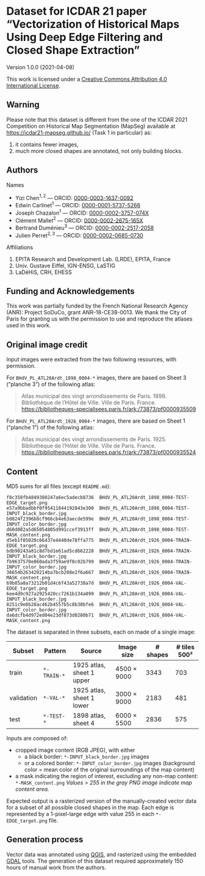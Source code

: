 # Dataset for ICDAR 21 paper “Vectorization of Historical Maps Using Deep Edge Filtering and Closed Shape Extraction”

Version 1.0.0 (2021-04-08)

This work is licensed under a [Creative Commons Attribution 4.0 International License](https://creativecommons.org/licenses/by/4.0/).


## Warning
Please note that this dataset is different from the one of the ICDAR 2021 Competition on Historical Map Segmentation (MapSeg) available at https://icdar21-mapseg.github.io/ (Task 1 in particular) as:

1. it contains fewer images,
2. much more closed shapes are annotated, not only building blocks.


## Authors
Names

- Yizi Chen$^{1,2}$ — ORCID: [0000-0003-1637-0092](https://orcid.org/0000-0003-1637-0092)
- Edwin Carlinet$^{1}$ — ORCID: [0000-0001-5737-5266](https://orcid.org/0000-0001-5737-5266)
- Joseph Chazalon$^{1}$ — ORCID: [0000-0002-3757-074X](https://orcid.org/0000-0002-3757-074X)
- Clément Mallet$^{2}$ — ORCID: [0000-0002-2675-165X](https://orcid.org/0000-0002-2675-165X)
- Bertrand Duménieu$^{3}$ — ORCID: [0000-0002-2517-2058](https://orcid.org/0000-0002-2517-2058)
- Julien Perret$^{2,3}$ — ORCID: [0000-0002-0685-0730](https://orcid.org/0000-0002-0685-0730)

Affiliations

1. EPITA Research and Development Lab. (LRDE), EPITA, France
2. Univ. Gustave Eiffel, IGN-ENSG, LaSTIG
3. LaDéHiS, CRH, EHESS


## Funding and Acknowledgements
This work was partially funded by the French National Research Agency (ANR): 
Project SoDuCo, grant ANR-18-CE38-0013.
We thank the City of Paris for granting us with the permission to use and reproduce the atlases used in this work.


## Original image credit
Input images were extracted from the two following resources, with permission.

For `BHdV_PL_ATL20Ardt_1898_0004-*` images, there are based on Sheet 3 (“planche 3”) of the following atlas:

> Atlas municipal des vingt arrondissements de Paris. 1898.
> Bibliothèque de l’Hôtel de Ville. 
> Ville de Paris. France.
> https://bibliotheques-specialisees.paris.fr/ark:/73873/pf0000935509


For `BHdV_PL_ATL20Ardt_1926_0004-*` images, there are based on Sheet 1 (“planche 1”) of the following atlas:

> Atlas municipal des vingt arrondissements de Paris. 1925.
> Bibliothèque de l’Hôtel de Ville. 
> Ville de Paris. France.
> https://bibliotheques-specialisees.paris.fr/ark:/73873/pf0000935524


## Content

MD5 sums for all files (except `README.md`):
```
f8c358fb4849380247a6ec5adecb8736  BHdV_PL_ATL20Ardt_1898_0004-TEST-EDGE_target.png
e57a9bbadbbf0f95411844192843e300  BHdV_PL_ATL20Ardt_1898_0004-TEST-INPUT_black_border.jpg
b0824f2396b8cf966cb4e63aecde599e  BHdV_PL_ATL20Ardt_1898_0004-TEST-INPUT_color_border.jpg
d60d082a5d65054805d991ccef3913ff  BHdV_PL_ATL20Ardt_1898_0004-TEST-MASK_content.png
d5eb1f85020c66437e4440de78ffa775  BHdV_PL_ATL20Ardt_1926_0004-TRAIN-EDGE_target.png
bdb90243a81c8d7bd1e61ad5cd662228  BHdV_PL_ATL20Ardt_1926_0004-TRAIN-INPUT_black_border.jpg
fb9637570e860ada3f59ae9f0c02b799  BHdV_PL_ATL20Ardt_1926_0004-TRAIN-INPUT_color_border.jpg
36654b263420214ba7bcb208e2f6a667  BHdV_PL_ATL20Ardt_1926_0004-TRAIN-MASK_content.png
69b85a8a73212b01d4c6f43a52738a7d  BHdV_PL_ATL20Ardt_1926_0004-VAL-EDGE_target.png
6ee4d9c927a2925420cc7261b134a099  BHdV_PL_ATL20Ardt_1926_0004-VAL-INPUT_black_border.jpg
8251c9e8b28ac462b4557b5c8b30bfe6  BHdV_PL_ATL20Ardt_1926_0004-VAL-INPUT_color_border.jpg
da6dcfb4d972ed04e23df873d0280b71  BHdV_PL_ATL20Ardt_1926_0004-VAL-MASK_content.png
```

The dataset is separated in three subsets, each on made of a single image:

| Subset     | Pattern     | Source                    | Image size  | # shapes | # tiles 500² |
| ---------- | ----------- | ------------------------- | ----------- | -------- | ------------ |
| train      | `*-TRAIN-*` | 1925 atlas, sheet 1 upper | 4500 × 9000 | 3343     | 703          |
| validation | `*-VAL-*`   | 1925 atlas, sheet 1 lower | 3000 × 9000 | 2183     | 481          |
| test       | `*-TEST-*`  | 1898 atlas, sheet 4       | 6000 × 5500 | 2836     | 575          |

Inputs are composed of:

- cropped image content (RGB JPEG), with either 
  - a black border: `*-INPUT_black_border.jpg` images
  - or a colored border: `*-INPUT_color_border.jpg` images (background color = mean color of the original surroundings of the map content)
- a mask indicating the region of interest, excluding any non-map content: `*-MASK_content.png`
  *Values > 255 in the gray PNG image indicate map content area.*

Expected output is a rasterized version of the manually-created vector data for a subset of all possible closed shapes in the map.
Each edge is represented by a 1-pixel-large edge with value 255 in each `*-EDGE_target.png` file.


## Generation process
Vector data was annotated using [QGIS](https://www.qgis.org/), and rasterized using the embedded [GDAL](https://gdal.org/) tools.
The generation of this dataset required approximately 150 hours of manual work from the authors.
